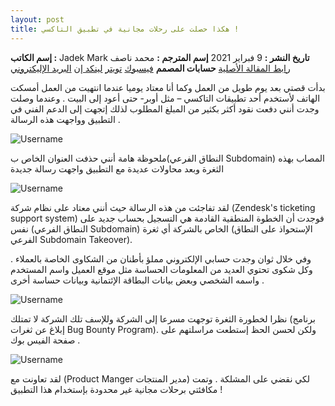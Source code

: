 ```yaml
---
layout: post
title: هكذا حصلت على رحلات مجانية في تطبيق التاكسي !
---
```


**إسم الكاتب :** Jadek Mark 
**تاريخ النشر :** 9 فبراير 2021
**إسم المترجم :** محمد ناصف
[رابط المقالة الأصلية](https://mase289.medium.com/how-i-hacked-a-popular-ride-hailing-app-for-unlimited-rides-cb401f65ceeb)
**حسابات المصمم**
[فيسبوك](https://www.facebook.com/0xnasef/)
[تويتر](https://twitter.com/0xnasef)
[لينكد إن](https://www.linkedin.com/in/0xnasef/)
[البريد الإليكتروني](mailto:me@muhammadnasef.com)


بدأت قصتي بعد يوم طويل من العمل وكما أنا معتاد يوميا عندما انتهيت من العمل أمسكت الهاتف لأستخدم أحد تطبيقات التاكسي – مثل أوبر- حتى أعود إلى البيت . وعندما وصلت وجدت أنني دفعت نقود أكثر بكثير من المبلغ المطلوب لذلك إتجهت إلى الدعم الفني في التطبيق وواجهت هذه الرسالة .

![Username](/images/blog/001/1)


ملحوظة هامة أنني حذفت العنوان الخاص ب(النطاق الفرعي Subdomain) المصاب بهذه الثغرة 
وبعد محاولات عديدة مع التطبيق واجهت رسالة جديدة

![Username](/images/blog/001/2)

لقد تفاجئت من هذه الرسالة حيث أنني معتاد على نظام شركة (Zendesk's ticketing support system) فوجدت أن الخطوة المنطقية القادمة هي التسجيل بحساب جديد على نفس (النطاق الفرعي Subdomain) الخاص بالشركة أي ثغرة (الإستحواذ على النطاق الفرعي Subdomain Takeover).

وفي خلال ثوان وجدت حسابي الإلكتروني مملؤ بأطنان من الشكاوى الخاصة بالعملاء . وكل شكوى تحتوي العديد من المعلومات الحساسة مثل موقع العميل واسم المستخدم واسمه الشخصي وبعض بيانات البطاقة الإئتمانية وبيانات حساسة أخرى .

![Username](/images/blog/001/3)

نظرا لخطورة الثغرة توجهت مسرعا إلى الشركة وللإسف تلك الشركة لا تمتلك (برنامج إبلاغ عن ثغرات Bug Bounty Program). ولكن لحسن الحظ إستطعت مراسلتهم على صفحة الفيس بوك .

![Username](/images/blog/001/4)

لقد تعاونت مع (Product Manger مدير المنتجات) لكي نقضي على المشلكة . وتمت مكافئتي برحلات مجانية غير محدودة بإستخدام هذا التطبيق !